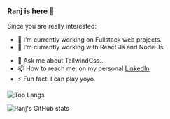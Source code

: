 ### Ranj is here 👋

Since you are really interested:

- 🔭 I’m currently working on Fullstack web projects.
- 🌱 I’m currently working with React Js and Node Js
<!-- - 👯 I’m looking to collaborate on ... -->
<!-- - 🤔 I’m looking for help with ... -->
- 💬 Ask me about TailwindCss...
- 📫 How to reach me: on my personal [LinkedIn](https://www.linkedin.com/in/ranj-jalal-8aa39b215/)
- ⚡ Fun fact: I can play yoyo.

![Top Langs](https://github-readme-stats.vercel.app/api/top-langs/?username=RanjDev&layout=compact&theme=tokyonight)


![Ranj's GitHub stats](https://github-readme-stats.vercel.app/api?username=RanjDev&count_private=true&show_icons=true&theme=tokyonight)
